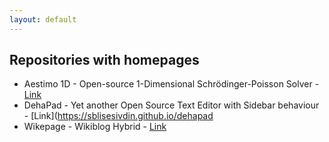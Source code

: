 ```yaml
---
layout: default
---
```


## Repositories with homepages

* Aestimo 1D - Open-source 1-Dimensional Schrödinger-Poisson Solver - [Link](https://www.aestimosolver.com)
* DehaPad - Yet another Open Source Text Editor with Sidebar behaviour - [Link](https://sblisesivdin.github.io/dehapad
* Wikepage - Wikiblog Hybrid - [Link](http://www.wikepage.org)
